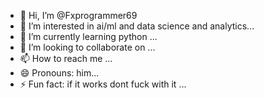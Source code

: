 - 👋 Hi, I’m @Fxprogrammer69
- 👀 I’m interested in ai/ml and data science and analytics...
- 🌱 I’m currently learning python ...
- 💞️ I’m looking to collaborate on ...
- 📫 How to reach me  ...
- 😄 Pronouns: him...
- ⚡ Fun fact: if it works dont fuck with it ...

<!---
Fxprogrammer69/Fxprogrammer69 is a ✨ special ✨ repository because its `README.md` (this file) appears on your GitHub profile.
You can click the Preview link to take a look at your changes.
--->
